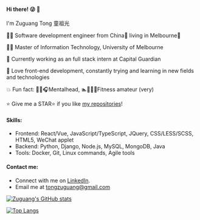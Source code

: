 #### Hi there! :stuck_out_tongue_winking_eye: :wave:

I'm Zuguang Tong 童祖光

👨‍💻 Software development engineer from China🐼 living in Melbourne🐨

👨‍🎓 Master of Information Technology, University of Melbourne

:office: Currently working as an full stack intern at Capital Guardian

:dart: Love front-end development, constantly trying and learning in new fields and technologies

:boom: Fun fact:  🤘🎶:headphones:Mentalhead,  :swimmer::bicyclist::runner:💪Fitness amateur (very)

⭐ Give me a STAR⭐ if you like [my repositories](https://github.com/ZgTong?tab=repositories)!





#### Skills:

- Frontend: React/Vue, JavaScript/TypeScript, JQuery, CSS/LESS/SCSS, HTML5, WeChat applet
- Backend:  Python, Django, Node.js, MySQL, MongoDB, Java
- Tools: Docker, Git, Linux commands, Agile tools





#### Contact me:

- Connect with me on [LinkedIn](https://www.linkedin.com/in/zuguang-tong-aa7041229/).
- Email me at tongzuguang@gmail.com





[![Zuguang's GitHub stats](https://github-readme-stats.vercel.app/api?username=ZgTong&count_private=true&show_icons=true&include_all_commits=true&bg_color=45,FF9A8B,FF6A88,FF99AC&text_color=FBDA61&title_color=B5FFFC&icon_color=8BC6EC)](https://github.com/ZgTong/github-readme-stats)

[![Top Langs](https://github-readme-stats.vercel.app/api/top-langs/?username=ZgTong&layout=compact)](https://github.com/ZgTong/github-readme-stats)
